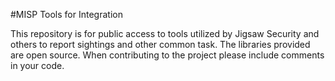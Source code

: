 
#MISP Tools for Integration

This repository is for public access to tools utilized by Jigsaw Security and others to report sightings and other common task. The libraries provided are open source. When contributing to the project please include comments in your code. 


